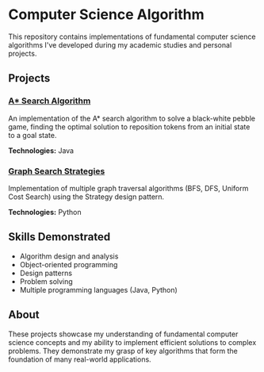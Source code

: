# Computer Science Algorithm

This repository contains implementations of fundamental computer science algorithms I've developed during my academic studies and personal projects.

## Projects

### [A* Search Algorithm](./A-Star-Search)
An implementation of the A* search algorithm to solve a black-white pebble game, finding the optimal solution to reposition tokens from an initial state to a goal state.

**Technologies:** Java

### [Graph Search Strategies](./Graph-Search-Strategies)
Implementation of multiple graph traversal algorithms (BFS, DFS, Uniform Cost Search) using the Strategy design pattern.

**Technologies:** Python

## Skills Demonstrated

- Algorithm design and analysis
- Object-oriented programming
- Design patterns
- Problem solving
- Multiple programming languages (Java, Python)

## About

These projects showcase my understanding of fundamental computer science concepts and my ability to implement efficient solutions to complex problems. They demonstrate my grasp of key algorithms that form the foundation of many real-world applications.
